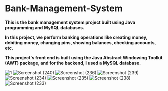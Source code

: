 # Bank-Management-System
<b> This is the bank management system project built using Java programming and MySQL databases.

In this project, we perform banking operations like creating money, debiting money, changing pins, showing balances, checking accounts, etc.

This project's front end is built using the Java Abstract Windowing Toolkit (AWT) package, and for the backend, I used a MySQL database. </b>

![1](https://github.com/SubodhMotbhare/Book-Management-System-in-Java/assets/91254052/b7894dfb-c928-4ad8-813e-cd224233ce99)
![Screenshot (240)](https://github.com/SubodhMotbhare/Book-Management-System-in-Java/assets/91254052/65501a6f-ad71-4213-a012-3aad7ced2073)
![Screenshot (236)](https://github.com/SubodhMotbhare/Book-Management-System-in-Java/assets/91254052/4a64570e-29df-43f9-ae9f-7bf62b783f24)
![Screenshot (239)](https://github.com/SubodhMotbhare/Book-Management-System-in-Java/assets/91254052/288113d7-d3f9-49a5-bf29-3f897ba5608d)
![Screenshot (234)](https://github.com/SubodhMotbhare/Book-Management-System-in-Java/assets/91254052/4918b42a-1246-4ef0-ad90-29ade938c5f0)
![Screenshot (235)](https://github.com/SubodhMotbhare/Book-Management-System-in-Java/assets/91254052/f13a02bb-1c1e-4b3a-b70b-785887d081d1)
![Screenshot (238)](https://github.com/SubodhMotbhare/Book-Management-System-in-Java/assets/91254052/59593231-5569-4909-a605-5053f118afc2)
![Screenshot (233)](https://github.com/SubodhMotbhare/Book-Management-System-in-Java/assets/91254052/cb91ee82-4e43-4e1d-9771-b5cb4f6355d6)
